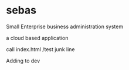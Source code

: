 # sebas
Small Enterprise business administration system

a cloud based application

call index.html  /test junk line

Adding to dev
